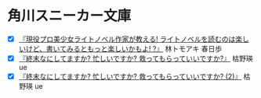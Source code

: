 # 角川スニーカー文庫

* [x] [『現役プロ美少女ライトノベル作家が教える! ライトノベルを読むのは楽しいけど、書いてみるともっと楽しいかもよ! ?』](@4041012996@) 林トモアキ 春日歩
* [x] [『終末なにしてますか? 忙しいですか? 救ってもらっていいですか?』](@404102269X@) 枯野瑛 ue
* [x] [『終末なにしてますか? 忙しいですか? 救ってもらっていいですか? (2)』](@4041022703@) 枯野瑛 ue
